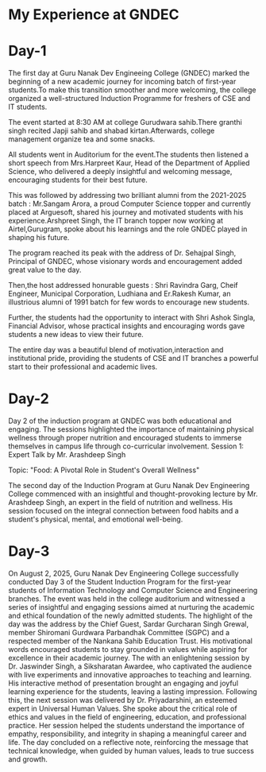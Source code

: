 # My Experience at GNDEC

# Day-1
The first day at Guru Nanak Dev Engineeing College (GNDEC) marked the beginning of a new academic journey for incoming batch of first-year students.To make this transition smoother and more welcoming, the college organized a well-structured Induction Programme for freshers of CSE and IT students.

The event started at 8:30 AM at college Gurudwara sahib.There granthi singh recited Japji sahib and shabad kirtan.Afterwards, college management organize tea and some snacks.

All students went in Auditorium for the event.The students then listened a short speech from Mrs.Harpreet Kaur, Head of the Department of Applied Science, who delivered a deeply insightful and welcoming message, encouraging students for their best future.

This was followed by addressing two brilliant alumni from the 2021-2025 batch : Mr.Sangam Arora, a proud Computer Science topper and currently placed at Arguesoft, shared his journey and motivated students with his experience.Arshpreet Singh, the IT branch topper now working at Airtel,Gurugram, spoke about his learnings and the role GNDEC played in shaping his future.

The program reached its peak with the address of Dr. Sehajpal Singh, Principal of GNDEC, whose visionary words and encouragement added great value to the day.

Then,the host addressed honurable guests : Shri Ravindra Garg, Cheif Engineer, Municipal Corporation, Ludhiana and Er.Rakesh Kumar, an illustrious alumni of 1991 batch for few words to encourage new students.

Further, the students had the opportunity to interact with Shri Ashok Singla, Financial Advisor, whose practical insights and encouraging words gave students a new ideas to view their future.

The entire day was a beautiful blend of motivation,interaction and institutional pride, providing the students of CSE and IT branches a powerful start to their professional and academic lives.

# Day-2
Day 2 of the induction program at GNDEC was both educational and engaging. The sessions highlighted the importance of maintaining physical wellness through proper nutrition and encouraged students to immerse themselves in campus life through co-curricular involvement.
Session 1: Expert Talk by Mr. Arashdeep Singh

Topic: "Food: A Pivotal Role in Student's Overall Wellness"

The second day of the Induction Program at Guru Nanak Dev Engineering College commenced with an insightful and thought-provoking lecture by Mr. Arashdeep Singh, an expert in the field of nutrition and wellness. His session focused on the integral connection between food habits and a student's physical, mental, and emotional well-being.

# Day-3
On August 2, 2025, Guru Nanak Dev Engineering College successfully conducted Day 3 of the Student Induction Program for the first-year students of Information Technology and Computer Science and Engineering branches. The event was held in the college auditorium and witnessed a series of insightful and engaging sessions aimed at nurturing the academic and ethical foundation of the newly admitted students.
The highlight of the day was the address by the Chief Guest, Sardar Gurcharan Singh Grewal, member  Shiromani Gurdwara Parbandhak Committee (SGPC) and a respected member of the Nankana Sahib Education Trust. His motivational words encouraged students to stay grounded in values while aspiring for excellence in their academic journey.
The with an enlightening session by Dr. Jaswinder Singh, a Siksharatan Awardee, who captivated the audience with live experiments and innovative approaches to teaching and learning. His interactive method of presentation brought an engaging and joyful learning experience for the students, leaving a lasting impression.
Following this, the next session was delivered by Dr. Priyadarshini, an esteemed expert in Universal Human Values. She spoke about the critical role of ethics and values in the field of engineering, education, and professional practice. Her session helped the students understand the importance of empathy, responsibility, and integrity in shaping a meaningful career and life.
The day concluded on a reflective note, reinforcing the message that technical knowledge, when guided by human values, leads to true success and growth.
